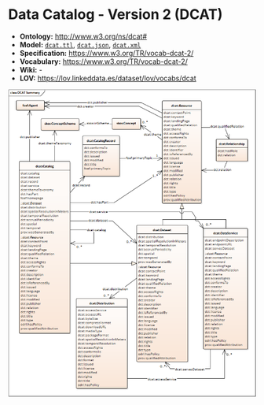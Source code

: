 # Data Catalog - Version 2 (DCAT)

- **Ontology:** http://www.w3.org/ns/dcat#
- **Model:** [`dcat.ttl`](dcat.ttl), [`dcat.json`](dcat.json), [`dcat.xml`](dcat.xml)
- **Specification:** https://www.w3.org/TR/vocab-dcat-2/
- **Vocabulary:** https://www.w3.org/TR/vocab-dcat-2/
- **Wiki:** -
- **LOV:** https://lov.linkeddata.es/dataset/lov/vocabs/dcat

![](images/summary.original.png)
